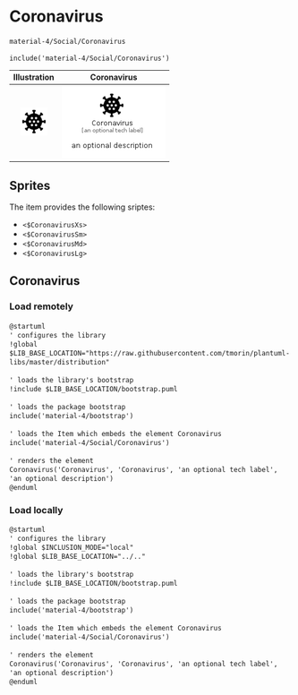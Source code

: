 # Coronavirus


```text
material-4/Social/Coronavirus
```

```text
include('material-4/Social/Coronavirus')
```



| Illustration | Coronavirus |
| :---: | :---: |
| ![illustration for Illustration](../../material-4/Social/Coronavirus.png) | ![illustration for Coronavirus](../../material-4/Social/Coronavirus.Local.png) |



## Sprites
The item provides the following sriptes:

- `<$CoronavirusXs>`
- `<$CoronavirusSm>`
- `<$CoronavirusMd>`
- `<$CoronavirusLg>`





## Coronavirus

### Load remotely
```plantuml
@startuml
' configures the library
!global $LIB_BASE_LOCATION="https://raw.githubusercontent.com/tmorin/plantuml-libs/master/distribution"

' loads the library's bootstrap
!include $LIB_BASE_LOCATION/bootstrap.puml

' loads the package bootstrap
include('material-4/bootstrap')

' loads the Item which embeds the element Coronavirus
include('material-4/Social/Coronavirus')

' renders the element
Coronavirus('Coronavirus', 'Coronavirus', 'an optional tech label', 'an optional description')
@enduml
```

### Load locally
```plantuml
@startuml
' configures the library
!global $INCLUSION_MODE="local"
!global $LIB_BASE_LOCATION="../.."

' loads the library's bootstrap
!include $LIB_BASE_LOCATION/bootstrap.puml

' loads the package bootstrap
include('material-4/bootstrap')

' loads the Item which embeds the element Coronavirus
include('material-4/Social/Coronavirus')

' renders the element
Coronavirus('Coronavirus', 'Coronavirus', 'an optional tech label', 'an optional description')
@enduml
```


